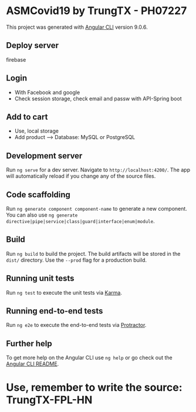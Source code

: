 # ASMCovid19 by TrungTX - PH07227

This project was generated with [Angular CLI](https://github.com/angular/angular-cli) version 9.0.6.

## Deploy server

firebase

## Login

- With Facebook and google
- Check session storage, check email and passw with API-Spring boot

## Add to cart

- Use, local storage
- Add product --> Database: MySQL or PostgreSQL

## Development server

Run `ng serve` for a dev server. Navigate to `http://localhost:4200/`. The app will automatically reload if you change any of the source files.

## Code scaffolding

Run `ng generate component component-name` to generate a new component. You can also use `ng generate directive|pipe|service|class|guard|interface|enum|module`.

## Build

Run `ng build` to build the project. The build artifacts will be stored in the `dist/` directory. Use the `--prod` flag for a production build.

## Running unit tests

Run `ng test` to execute the unit tests via [Karma](https://karma-runner.github.io).

## Running end-to-end tests

Run `ng e2e` to execute the end-to-end tests via [Protractor](http://www.protractortest.org/).

## Further help

To get more help on the Angular CLI use `ng help` or go check out the [Angular CLI README](https://github.com/angular/angular-cli/blob/master/README.md).

# Use, remember to write the source: TrungTX-FPL-HN
